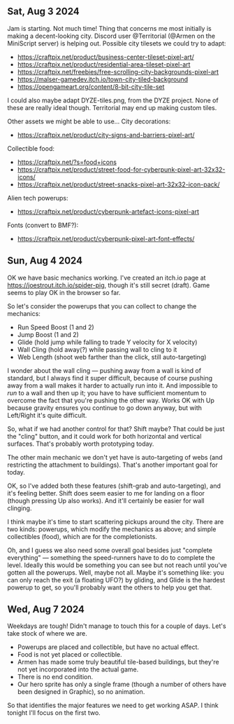 ## Sat, Aug 3 2024

Jam is starting.  Not much time!  Thing that concerns me most initially is making a decent-looking city.  Discord user @Territorial (@Armen on the MiniScript server) is helping out.  Possible city tilesets we could try to adapt:

- https://craftpix.net/product/business-center-tileset-pixel-art/
- https://craftpix.net/product/residential-area-tileset-pixel-art
- https://craftpix.net/freebies/free-scrolling-city-backgrounds-pixel-art
- https://malser-gamedev.itch.io/town-city-tiled-background
- https://opengameart.org/content/8-bit-city-tile-set

I could also maybe adapt DYZE-tiles.png, from the DYZE project.  None of these are really ideal though.  Territorial may end up making custom tiles.

Other assets we might be able to use...
City decorations:
- https://craftpix.net/product/city-signs-and-barriers-pixel-art/

Collectible food:
- https://craftpix.net/?s=food+icons
- https://craftpix.net/product/street-food-for-cyberpunk-pixel-art-32x32-icons/
- https://craftpix.net/product/street-snacks-pixel-art-32x32-icon-pack/
 
Alien tech powerups:
- https://craftpix.net/product/cyberpunk-artefact-icons-pixel-art

Fonts (convert to BMF?):
- https://craftpix.net/product/cyberpunk-pixel-art-font-effects/

## Sun, Aug 4 2024

OK we have basic mechanics working.  I've created an itch.io page at https://joestrout.itch.io/spider-pig, though it's still secret (draft).  Game seems to play OK in the browser so far.

So let's consider the powerups that you can collect to change the mechanics:

- Run Speed Boost (1 and 2)
- Jump Boost (1 and 2)
- Glide (hold jump while falling to trade Y velocity for X velocity)
- Wall Cling (hold away(?) while passing wall to cling to it
- Web Length (shoot web farther than the click, still auto-targeting)

I wonder about the wall cling — pushing away from a wall is kind of standard, but I always find it super difficult, because of course pushing away from a wall makes it harder to actually run into it.  And impossible to _run_ to a wall and then up it; you have to have sufficient momentum to overcome the fact that you're pushing the other way.  Works OK with Up because gravity ensures you continue to go down anyway, but with Left/Right it's quite difficult.

So, what if we had another control for that?  Shift maybe?  That could be just the "cling" button, and it could work for both horizontal and vertical surfaces.  That's probably worth prototyping today.

The other main mechanic we don't yet have is auto-targeting of webs (and restricting the attachment to buildings).  That's another important goal for today.

OK, so I've added both these features (shift-grab and auto-targeting), and it's feeling better.  Shift does seem easier to me for landing on a floor (though pressing Up also works).  And it'll certainly be easier for wall clinging.

I think maybe it's time to start scattering pickups around the city.  There are two kinds: powerups, which modify the mechanics as above; and simple collectibles (food), which are for the completionists.

Oh, and I guess we also need some overall goal besides just "complete everything" — something the speed-runners have to do to complete the level.  Ideally this would be something you can see but not reach until you've gotten all the powerups.  Well, maybe not all.  Maybe it's something like: you can only reach the exit (a floating UFO?) by gliding, and Glide is the hardest powerup to get, so you'll probably want the others to help you get that.


## Wed, Aug 7 2024

Weekdays are tough!  Didn't manage to touch this for a couple of days.  Let's take stock of where we are.

- Powerups are placed and collectible, but have no actual effect.
- Food is not yet placed or collectible.
- Armen has made some truly beautiful tile-based buildings, but they're not yet incorporated into the actual game.
- There is no end condition.
- Our hero sprite has only a single frame (though a number of others have been designed in Graphic), so no animation.

So that identifies the major features we need to get working ASAP.  I think tonight I'll focus on the first two.


